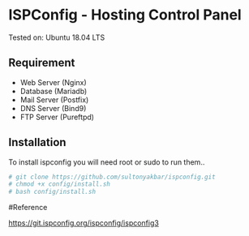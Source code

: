 # ISPConfig - Hosting Control Panel

Tested on: Ubuntu 18.04 LTS



## Requirement

- Web Server (Nginx)
- Database (Mariadb)
- Mail Server (Postfix)
- DNS Server (Bind9)
- FTP Server (Pureftpd)

## Installation

To install ispconfig you will need root or sudo to run them..

```bash
# git clone https://github.com/sultonyakbar/ispconfig.git
# chmod +x config/install.sh
# bash config/install.sh
```


#Reference

https://git.ispconfig.org/ispconfig/ispconfig3
